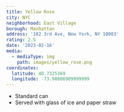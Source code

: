 ```yaml
---
title: Yellow Rose
city: NYC
neighborhood: East Village
borough: Manhattan
address: '102 3rd Ave, New York, NY 10003'
rating: 2.5
date: '2023-02-16'
media:
  - mediaType: img
    path: images/yellow_rose.png
coordinates:
  latitude: 40.7325369
  longitude: -73.98806909999999
---
```


- Standard can
- Served with glass of ice and paper straw
